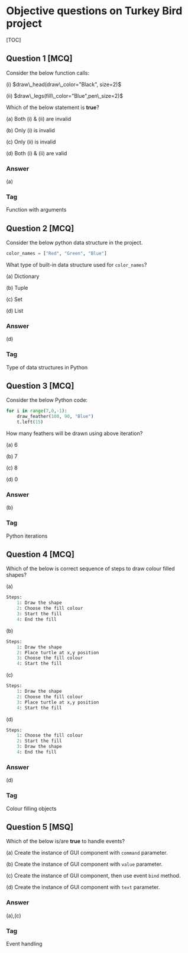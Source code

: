 # Objective questions on Turkey Bird project

[TOC]

<div style="page-break-after: always; break-after: page;"></div>

## Question 1 [MCQ]

Consider the below function calls:

(i) $draw\_head(draw\_color="Black", size=2)$

(ii) $draw\_legs(fill\_color="Blue",pen\_size=2)$

Which of the below statement is **true**?

(a) Both (i) & (ii) are invalid

(b) Only (i) is invalid

(c) Only (ii) is invalid

(d) Both (i) & (ii) are valid

### Answer

(a)

### Tag

Function with arguments

<div style="page-break-after: always; break-after: page;"></div>

## Question 2 [MCQ]

Consider the below python data structure in the project.

```python
color_names = ["Red", "Green", "Blue"]
```

What type of built-in data structure used for `color_names`?

(a) Dictionary

(b) Tuple

(c) Set

(d) List

### Answer

(d)

### Tag

Type of data structures in Python

<div style="page-break-after: always; break-after: page;"></div>

## Question 3 [MCQ]

Consider the below Python code:

```python
for i in range(7,0,-1):
    draw_feather(100, 90, "Blue")
    t.left(15)
```

How many feathers will be drawn using above iteration?

(a) 6

(b) 7

(c) 8

(d) 0

### Answer

(b)

### Tag

Python iterations

<div style="page-break-after: always; break-after: page;"></div>

## Question 4 [MCQ]

Which of the below is correct sequence of steps to draw colour filled shapes?

(a)

```python
Steps:
	1: Draw the shape
	2: Choose the fill colour
	3: Start the fill
	4: End the fill
```

(b)

```python
Steps:
	1: Draw the shape
	2: Place turtle at x,y position
	3: Choose the fill colour
	4: Start the fill
```

(c)

```python
Steps:
	1: Draw the shape
	2: Choose the fill colour
	3: Place turtle at x,y position
	4: Start the fill
```

(d)

```python
Steps:
	1: Choose the fill colour
	2: Start the fill
	3: Draw the shape
	4: End the fill
```

### Answer

(d)

### Tag

Colour filling objects

<div style="page-break-after: always; break-after: page;"></div>

## Question 5 [MSQ]

Which of the below is/are **true** to handle events?

(a) Create the instance of GUI component with `command` parameter.

(b) Create the instance of GUI component with `value` parameter.

(c) Create the instance of GUI component, then use event `bind` method.

(d) Create the instance of GUI component with `text` parameter.

### Answer

(a),(c)

### Tag

Event handling
